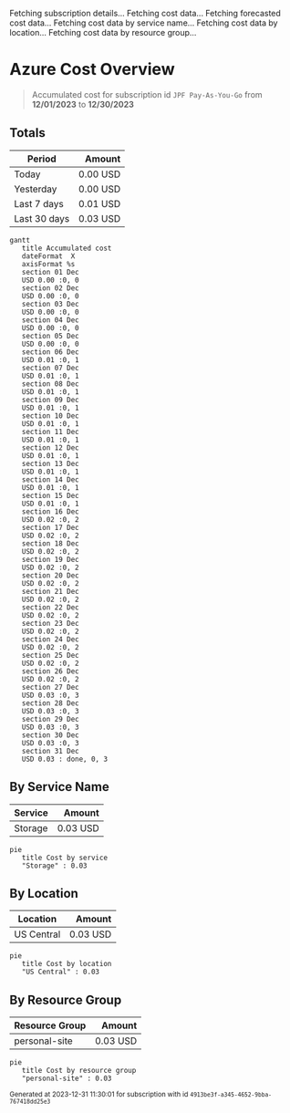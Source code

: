 Fetching subscription details...
Fetching cost data...
Fetching forecasted cost data...
Fetching cost data by service name...
Fetching cost data by location...
Fetching cost data by resource group...
# Azure Cost Overview

> Accumulated cost for subscription id `JPF Pay-As-You-Go` from **12/01/2023** to **12/30/2023**

## Totals

|Period|Amount|
|---|---:|
|Today|0.00 USD|
|Yesterday|0.00 USD|
|Last 7 days|0.01 USD|
|Last 30 days|0.03 USD|

```mermaid
gantt
   title Accumulated cost
   dateFormat  X
   axisFormat %s
   section 01 Dec
   USD 0.00 :0, 0
   section 02 Dec
   USD 0.00 :0, 0
   section 03 Dec
   USD 0.00 :0, 0
   section 04 Dec
   USD 0.00 :0, 0
   section 05 Dec
   USD 0.00 :0, 0
   section 06 Dec
   USD 0.01 :0, 1
   section 07 Dec
   USD 0.01 :0, 1
   section 08 Dec
   USD 0.01 :0, 1
   section 09 Dec
   USD 0.01 :0, 1
   section 10 Dec
   USD 0.01 :0, 1
   section 11 Dec
   USD 0.01 :0, 1
   section 12 Dec
   USD 0.01 :0, 1
   section 13 Dec
   USD 0.01 :0, 1
   section 14 Dec
   USD 0.01 :0, 1
   section 15 Dec
   USD 0.01 :0, 1
   section 16 Dec
   USD 0.02 :0, 2
   section 17 Dec
   USD 0.02 :0, 2
   section 18 Dec
   USD 0.02 :0, 2
   section 19 Dec
   USD 0.02 :0, 2
   section 20 Dec
   USD 0.02 :0, 2
   section 21 Dec
   USD 0.02 :0, 2
   section 22 Dec
   USD 0.02 :0, 2
   section 23 Dec
   USD 0.02 :0, 2
   section 24 Dec
   USD 0.02 :0, 2
   section 25 Dec
   USD 0.02 :0, 2
   section 26 Dec
   USD 0.02 :0, 2
   section 27 Dec
   USD 0.03 :0, 3
   section 28 Dec
   USD 0.03 :0, 3
   section 29 Dec
   USD 0.03 :0, 3
   section 30 Dec
   USD 0.03 :0, 3
   section 31 Dec
   USD 0.03 : done, 0, 3
```

## By Service Name

|Service|Amount|
|---|---:|
|Storage|0.03 USD|

```mermaid
pie
   title Cost by service
   "Storage" : 0.03
```

## By Location

|Location|Amount|
|---|---:|
|US Central|0.03 USD|

```mermaid
pie
   title Cost by location
   "US Central" : 0.03
```

## By Resource Group

|Resource Group|Amount|
|---|---:|
|personal-site|0.03 USD|

```mermaid
pie
   title Cost by resource group
   "personal-site" : 0.03
```

<sup>Generated at 2023-12-31 11:30:01 for subscription with id `4913be3f-a345-4652-9bba-767418dd25e3`</sup>
